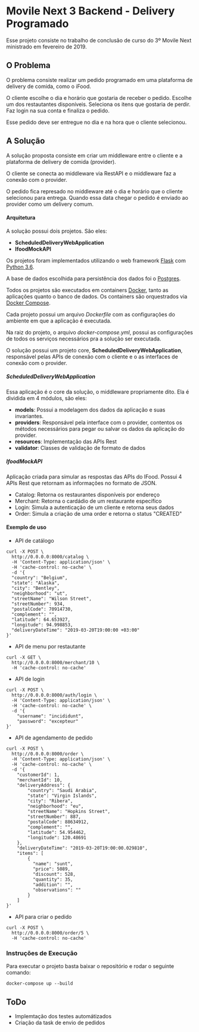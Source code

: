 # Movile Next 3 Backend - Delivery Programado

Esse projeto consiste no trabalho de conclusão de curso do 3º Movile Next ministrado em fevereiro de 2019.  

## O Problema

O problema consiste realizar um pedido programado em uma plataforma de delivery de comida, como o iFood.

O cliente escolhe o dia e horário que gostaria de receber o pedido. Escolhe um dos restautantes disponíveis. Seleciona os itens que gostaria de perdir. Faz login na sua conta e finaliza o pedido.

Esse pedido deve ser entregue no dia e na hora que o cliente selecionou.


## A Solução

A solução proposta consiste em criar um middleware entre o cliente e a plataforma de delivery de comida (provider). 

O cliente se conecta ao middleware via RestAPI e o middleware faz a conexão com o provider.

O pedido fica represado no middleware até o dia e horário que o cliente selecionou para entrega. Quando essa data chegar o pedido é enviado ao provider como um delivery comum.


#### Arquitetura

A solução possui dois projetos. São eles:

- **ScheduledDeliveryWebApplication**
- **IfoodMockAPI**

Os projetos foram implementados utilizando o web framework [Flask](http://flask.pocoo.org/) com [Python 3.6](https://docs.python.org/3.6/).

A base de dados escolhida para persistência dos dados foi o [Postgres](https://www.postgresql.org/).

Todos os projetos são executados em containers [Docker](https://docs.docker.com/), tanto as aplicações quanto o banco de dados. Os containers são orquestrados via [Docker Compose](https://docs.docker.com/compose/overview/).

Cada projeto possui um arquivo *Dockerfile* com as configurações do ambiente em que a aplicação é executada. 

Na raiz do projeto, o arquivo *docker-compose.yml*, possui as configurações de todos os serviços necessários pra a solução ser executada. 

O solução possui um projeto core, **ScheduledDeliveryWebApplication**, responsável pelas APIs de conexão com o cliente e o as interfaces de conexão com o provider.


##### ScheduledDeliveryWebApplication

Essa aplicação é o core da solução, o middleware propriamente dito. Ela é dividida em 4 módulos, são eles:

- **models**: Possui a modelagem dos dados da aplicação e suas invariantes. 
- **providers**: Responsável pela interface com o provider, contentos os métodos necessários para pegar ou salvar os dados da aplicação do provider.
- **resources**: Implementação das APIs Rest
- **validator**: Classes de validação de formato de dados


##### IfoodMockAPI

Aplicação criada para simular as respostas das APIs do IFood. Possui 4 APIs Rest que retornam as informações no formato de JSON.

- Catalog: Retorna os restaurantes disponíveis por endereço
- Merchant: Retorna o cardádio de um restaurante específico
- Login: Simula a autenticação de um cliente e retorna seus dados
- Order: Simula a criação de uma order e retorna o status "CREATED"


#### Exemplo de uso

- API de catálogo

```
curl -X POST \
  http://0.0.0.0:8000/catalog \
  -H 'Content-Type: application/json' \
  -H 'cache-control: no-cache' \
  -d '{
  "country": "Belgium",
  "state": "Alaska",
  "city": "Bentley",
  "neighborhood": "ut",
  "streetName": "Wilson Street",
  "streetNumber": 934,
  "postalCode": 70914730,
  "complement": "",
  "latitude": 64.653927,
  "longitude": 94.998853,
  "deliveryDateTime": "2019-03-20T19:00:00 +03:00"
}'
```

- API de menu por restautante

```
curl -X GET \
  http://0.0.0.0:8000/merchant/10 \
  -H 'cache-control: no-cache'
```

- API de login

```
curl -X POST \
  http://0.0.0.0:8000/auth/login \
  -H 'Content-Type: application/json' \
  -H 'cache-control: no-cache' \
  -d '{
	"username": "incididunt",
	"password": "excepteur"
}'
```

- API de agendamento de pedido

```
curl -X POST \
  http://0.0.0.0:8000/order \
  -H 'Content-Type: application/json' \
  -H 'cache-control: no-cache' \
  -d '{
	"customerId": 1,
	"merchantId": 10,
	"deliveryAddress": {
        "country": "Saudi Arabia",
        "state": "Virgin Islands",
        "city": "Ribera",
        "neighborhood": "eu",
        "streetName": "Hopkins Street",
        "streetNumber": 887,
        "postalCode": 88634912,
        "complement": "",
        "latitude": 54.954462,
        "longitude": 120.48691
    },
    "deliveryDateTime": "2019-03-20T19:00:00.029810",
    "items": [
    	{
	      "name": "sunt",
	      "price": 5089,
	      "discount": 528,
	      "quantity": 35,
	      "addition": "",
	      "observations": ""
    	}
	]
}'
```

- API para criar o pedido

```
curl -X POST \
  http://0.0.0.0:8000/order/5 \
  -H 'cache-control: no-cache'
```


### Instruções de Execução

Para executar o projeto basta baixar o repositório e rodar o seguinte comando:

```
docker-compose up --build
```

## ToDo

- Implemtação dos testes automátizados
- Criação da task de envio de pedidos
